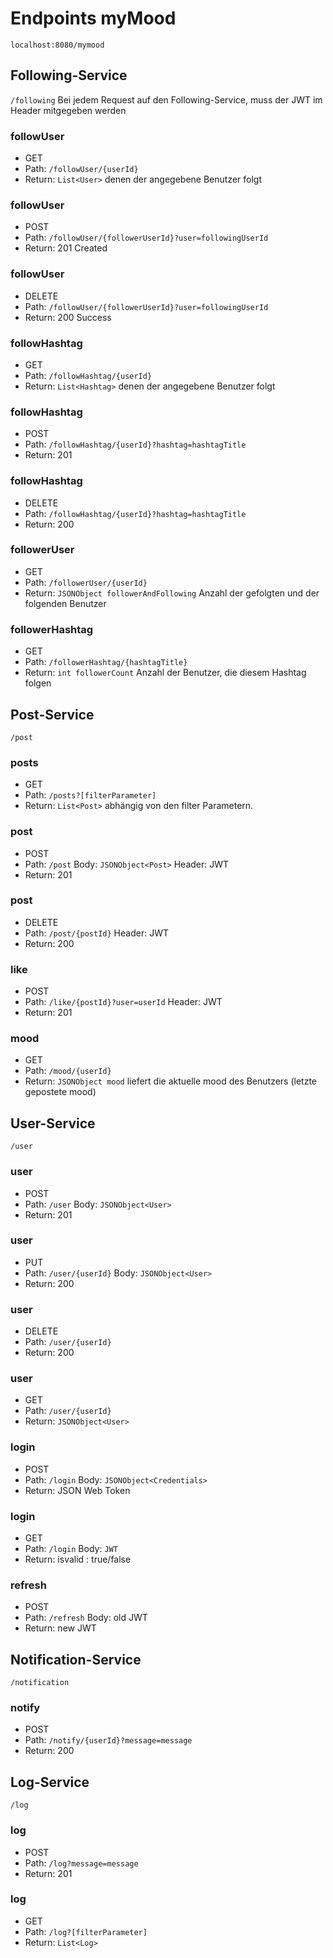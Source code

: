 # Endpoints myMood

`localhost:8080/mymood`

## Following-Service

`/following`
Bei jedem Request auf den Following-Service, muss der JWT im Header mitgegeben werden

### followUser

* GET
* Path: `/followUser/{userId}`
* Return: `List<User>` denen der angegebene Benutzer folgt

### followUser

* POST
* Path: `/followUser/{followerUserId}?user=followingUserId`
* Return: 201 Created

### followUser

* DELETE
* Path: `/followUser/{followerUserId}?user=followingUserId`
* Return: 200 Success

### followHashtag

* GET
* Path: `/followHashtag/{userId}`
* Return: `List<Hashtag>` denen der angegebene Benutzer folgt

### followHashtag

* POST
* Path: `/followHashtag/{userId}?hashtag=hashtagTitle`
* Return: 201

### followHashtag

* DELETE
* Path: `/followHashtag/{userId}?hashtag=hashtagTitle`
* Return: 200

### followerUser

* GET
* Path: `/followerUser/{userId}`
* Return: `JSONObject followerAndFollowing` Anzahl der gefolgten und der folgenden Benutzer

### followerHashtag

* GET
* Path: `/followerHashtag/{hashtagTitle}`
* Return: `int followerCount` Anzahl der Benutzer, die diesem Hashtag folgen

## Post-Service

`/post`

### posts

* GET
* Path: `/posts?[filterParameter]`
* Return: `List<Post>` abhängig von den filter Parametern.

### post

* POST
* Path: `/post` Body: `JSONObject<Post>` Header: JWT
* Return: 201

### post

* DELETE
* Path: `/post/{postId}` Header: JWT
* Return: 200

### like

* POST
* Path: `/like/{postId}?user=userId` Header: JWT
* Return: 201

### mood

* GET
* Path: `/mood/{userId}`
* Return: `JSONObject mood` liefert die aktuelle mood des Benutzers (letzte gepostete mood)

## User-Service

`/user`

### user

* POST
* Path: `/user` Body: `JSONObject<User>`
* Return: 201

### user

* PUT
* Path: `/user/{userId}` Body: `JSONObject<User>`
* Return: 200

### user

* DELETE
* Path: `/user/{userId}`
* Return: 200

### user

* GET
* Path: `/user/{userId}`
* Return: `JSONObject<User>`

### login

* POST
* Path: `/login` Body: `JSONObject<Credentials>`
* Return: JSON Web Token

### login

* GET
* Path: `/login` Body: `JWT`
* Return: isvalid : true/false

### refresh

* POST
* Path: `/refresh` Body: old JWT
* Return: new JWT

## Notification-Service

`/notification`

### notify

* POST
* Path: `/notify/{userId}?message=message`
* Return: 200

## Log-Service

`/log`

### log

* POST
* Path: `/log?message=message`
* Return: 201

### log

* GET
* Path: `/log?[filterParameter]`
* Return: `List<Log>`